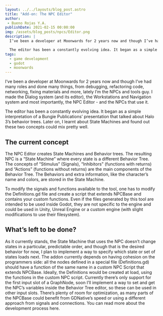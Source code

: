 ```yaml
---
layout: ../../layouts/blog_post.astro
title: "Add-on: The NPC Editor"
author:
 - Bueno Rojas Y.A.
publishDate: 2021-02-15 00:00:00
img: /assets/blog_posts/npcs/Editor.png
description: |
  I’ve been a developer at Moonwards for 2 years now and though I’ve had many roles and done many things, from debugging, refactoring code, networking, fixing materials and more, lately I’m the NPCs and tools guy. I made the Dialog system (and its editor), the Workstations and Navigation system and most importantly, the NPC Editor - and the NPCs that use it.

  The editor has been a constantly evolving idea. It began as a simple interpretation of a Bungie Publications’ presentation that talked about Halo 3’s behavior trees. Later on...
tags:
  - game development
  - godot
  - moonwards
---
```


I’ve been a developer at Moonwards for 2 years now and though I’ve had many roles and done many things, from debugging, refactoring code, networking, fixing materials and more, lately I’m the NPCs and tools guy. I made the Dialog system (and its editor), the Workstations and Navigation system and most importantly, the NPC Editor - and the NPCs that use it.

The editor has been a constantly evolving idea. It began as a simple interpretation of a Bungie Publications’ presentation that talked about Halo 3’s behavior trees. Later on, I learnt about State Machines and found out these two concepts could mix pretty well.

## The current concept
The NPC Editor creates State Machines and Behavior trees. The resulting NPC is a “State Machine” where every state is a different Behavior Tree. The concepts of “Stimulus” (Signals), “Inhibitors” (functions with returns) and “Actions” (functions without returns) are the main components of the Behavior Tree. The Behaviors and extra information, like the character’s name and colors, are stored in the State Machine.

To modify the signals and functions available to the tool, one has to modify the Definitions.gd file and create a script that extends NPCBase and contains your custom functions. Even if the files generated by this tool are intended to be used inside Godot, they are not specific to the engine and could be used in Unity, Unreal Engine or a custom engine (with slight modifications to use their filesystem).

## What’s left to be done?
As it currently stands, the State Machine that uses the NPC doesn’t change states in a particular, predictable order, and though that is the desired behavior for now, I plan to implement a way to specify which state or set of states loads next.
The addon currently depends on having cohesion on the programmers side: all the nodes defined in a special file (Definitions.gd) should have a function of the same name in a custom NPC Script that extends NPCBase. Ideally, the Definitions would be created at load, using the functions in the custom NPC script.
Currently there’s only support for the first input slot of a GraphNode, soon I’ll implement a way to set and get the NPC’s variables inside the Behavior Tree editor, so these can be used in other input slots.
There’s plenty of room for optimization, as many parts of the NPCBase could benefit from GDNative’s speed or using a different approach from signals and connections.
You can read more about the development process here.